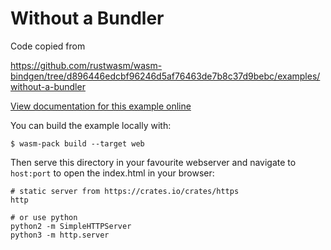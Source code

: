 # Without a Bundler

Code copied from

https://github.com/rustwasm/wasm-bindgen/tree/d896446edcbf96246d5af76463de7b8c37d9bebc/examples/without-a-bundler

[View documentation for this example online][dox]

[dox]: https://rustwasm.github.io/docs/wasm-bindgen/examples/without-a-bundler.html

You can build the example locally with:

```
$ wasm-pack build --target web
```

Then serve this directory in your favourite webserver and navigate to `host:port`
to open the index.html in your browser:

```
# static server from https://crates.io/crates/https
http

# or use python
python2 -m SimpleHTTPServer
python3 -m http.server
```
